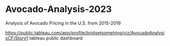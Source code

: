 # Avocado-Analysis-2023
Analysis of Avocado Pricing in the U.S. from 2015-2019


https://public.tableau.com/app/profile/bridgetsomehing/viz/AvocadoAnalysisCF/Story1   tableau public dashboard
